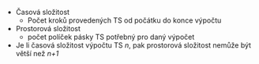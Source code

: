 - Časová složitost
	- Počet kroků provedených TS od počátku do konce výpočtu
- Prostorová složitost
	- počet políček pásky TS potřebný pro daný výpočet
- Je li časová složitost výpočtu TS *n*, pak prostorová složitost nemůže být větší než *n+1*
